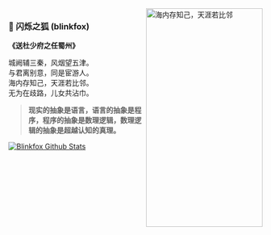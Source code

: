 <img align="right" src="https://s1.ax1x.com/2020/07/27/aCTbxe.jpg" alt="海内存知己，天涯若比邻" width="231px" height="433px" />

### 🦊 闪烁之狐 (blinkfox)

**《送杜少府之任蜀州》**

城阙辅三秦，风烟望五津。<br />
与君离别意，同是宦游人。<br />
海内存知己，天涯若比邻。<br />
无为在歧路，儿女共沾巾。

> **现实的抽象是语言，语言的抽象是程序，程序的抽象是数理逻辑，数理逻辑的抽象是超越认知的真理。**<br />

[![Blinkfox Github Stats](https://github-readme-stats.vercel.app/api?username=blinkfox)](https://github.com/blinkfox)
